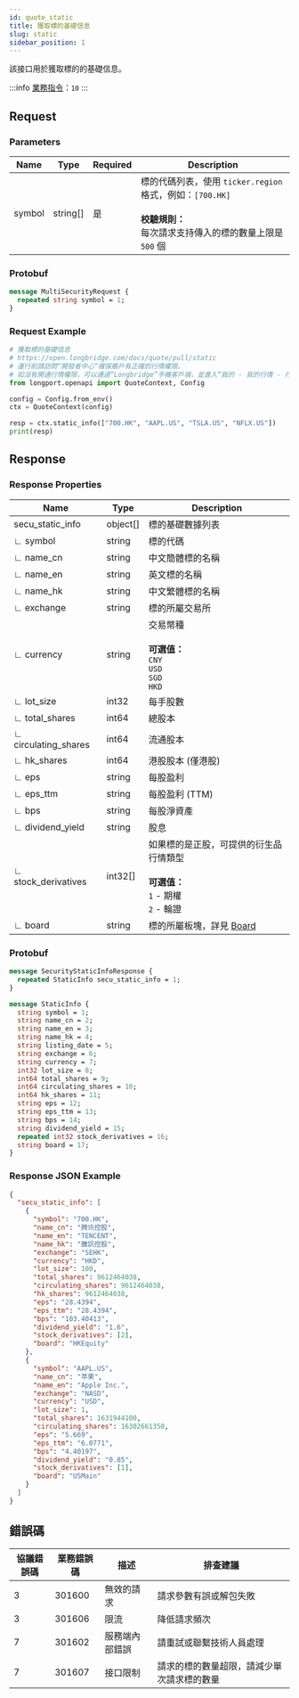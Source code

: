 ```yaml
---
id: quote_static
title: 獲取標的基礎信息
slug: static
sidebar_position: 1
---
```


該接口用於獲取標的的基礎信息。

<SDKLinks module="quote" klass="QuoteContext" method="static_info" />

:::info
[業務指令](../../socket/biz-command)：`10`
:::

## Request

### Parameters

| Name   | Type     | Required | Description                                                                                                                         |
| ------ | -------- | -------- | ----------------------------------------------------------------------------------------------------------------------------------- |
| symbol | string[] | 是       | 標的代碼列表，使用 `ticker.region` 格式，例如：`[700.HK]` <br /><br />**校驗規則：**<br />每次請求支持傳入的標的數量上限是 `500` 個 |

### Protobuf

```protobuf
message MultiSecurityRequest {
  repeated string symbol = 1;
}
```

### Request Example

```python
# 獲取標的基礎信息
# https://open.longbridge.com/docs/quote/pull/static
# 運行前請訪問“開發者中心“確保賬戶有正確的行情權限。
# 如沒有開通行情權限，可以通過“Longbridge”手機客戶端，並進入“我的 - 我的行情 - 行情商城”購買開通行情權限。
from longport.openapi import QuoteContext, Config

config = Config.from_env()
ctx = QuoteContext(config)

resp = ctx.static_info(["700.HK", "AAPL.US", "TSLA.US", "NFLX.US"])
print(resp)
```

## Response

### Response Properties

| Name                 | Type     | Description                                                                                      |
| -------------------- | -------- | ------------------------------------------------------------------------------------------------ |
| secu_static_info     | object[] | 標的基礎數據列表                                                                                 |
| ∟ symbol             | string   | 標的代碼                                                                                         |
| ∟ name_cn            | string   | 中文簡體標的名稱                                                                                 |
| ∟ name_en            | string   | 英文標的名稱                                                                                     |
| ∟ name_hk            | string   | 中文繁體標的名稱                                                                                 |
| ∟ exchange           | string   | 標的所屬交易所                                                                                   |
| ∟ currency           | string   | 交易幣種 <br /><br />**可選值：**<br />`CNY` <br />`USD` <br />`SGD` <br />`HKD`                 |
| ∟ lot_size           | int32    | 每手股數                                                                                         |
| ∟ total_shares       | int64    | 總股本                                                                                           |
| ∟ circulating_shares | int64    | 流通股本                                                                                         |
| ∟ hk_shares          | int64    | 港股股本 (僅港股)                                                                                |
| ∟ eps                | string   | 每股盈利                                                                                         |
| ∟ eps_ttm            | string   | 每股盈利 (TTM)                                                                                   |
| ∟ bps                | string   | 每股淨資產                                                                                       |
| ∟ dividend_yield     | string   | 股息                                                                                             |
| ∟ stock_derivatives  | int32[]  | 如果標的是正股，可提供的衍生品行情類型 <br /><br />**可選值：**<br />`1` - 期權 <br />`2` - 輪證 |
| ∟ board              | string   | 標的所屬板塊，詳見 [Board](../objects#board---標的板塊)                                          |

### Protobuf

```protobuf
message SecurityStaticInfoResponse {
  repeated StaticInfo secu_static_info = 1;
}

message StaticInfo {
  string symbol = 1;
  string name_cn = 2;
  string name_en = 3;
  string name_hk = 4;
  string listing_date = 5;
  string exchange = 6;
  string currency = 7;
  int32 lot_size = 8;
  int64 total_shares = 9;
  int64 circulating_shares = 10;
  int64 hk_shares = 11;
  string eps = 12;
  string eps_ttm = 13;
  string bps = 14;
  string dividend_yield = 15;
  repeated int32 stock_derivatives = 16;
  string board = 17;
}
```

### Response JSON Example

```json
{
  "secu_static_info": [
    {
      "symbol": "700.HK",
      "name_cn": "腾讯控股",
      "name_en": "TENCENT",
      "name_hk": "騰訊控股",
      "exchange": "SEHK",
      "currency": "HKD",
      "lot_size": 100,
      "total_shares": 9612464038,
      "circulating_shares": 9612464038,
      "hk_shares": 9612464038,
      "eps": "28.4394",
      "eps_ttm": "28.4394",
      "bps": "103.40413",
      "dividend_yield": "1.6",
      "stock_derivatives": [2],
      "board": "HKEquity"
    },
    {
      "symbol": "AAPL.US",
      "name_cn": "苹果",
      "name_en": "Apple Inc.",
      "exchange": "NASD",
      "currency": "USD",
      "lot_size": 1,
      "total_shares": 1631944100,
      "circulating_shares": 16302661350,
      "eps": "5.669",
      "eps_ttm": "6.0771",
      "bps": "4.40197",
      "dividend_yield": "0.85",
      "stock_derivatives": [1],
      "board": "USMain"
    }
  ]
}
```

## 錯誤碼

| 協議錯誤碼 | 業務錯誤碼 | 描述           | 排查建議                                   |
| ---------- | ---------- | -------------- | ------------------------------------------ |
| 3          | 301600     | 無效的請求     | 請求參數有誤或解包失敗                     |
| 3          | 301606     | 限流           | 降低請求頻次                               |
| 7          | 301602     | 服務端內部錯誤 | 請重試或聯繫技術人員處理                   |
| 7          | 301607     | 接口限制       | 請求的標的數量超限，請減少單次請求標的數量 |
